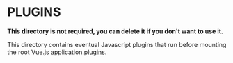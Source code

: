 # PLUGINS

**This directory is not required, you can delete it if you don't want to use it.**

This directory contains eventual Javascript plugins that run before mounting the root Vue.js application.[plugins](https://nuxtjs.org/guide/plugins).
